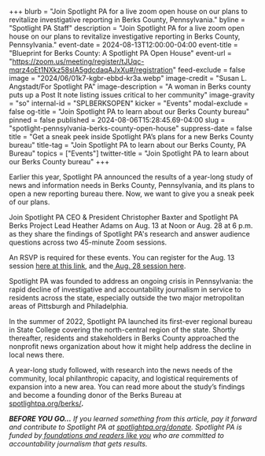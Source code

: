 +++
blurb = "Join Spotlight PA for a live zoom open house on our plans to revitalize investigative reporting in Berks County, Pennsylvania."
byline = "Spotlight PA Staff"
description = "Join Spotlight PA for a live zoom open house on our plans to revitalize investigative reporting in Berks County, Pennsylvania."
event-date = 2024-08-13T12:00:00-04:00
event-title = "Blueprint for Berks County: A Spotlight PA Open House"
event-url = "https://zoom.us/meeting/register/tJUqc-mqrz4oEt1NXkz58slA5gdcdaqAJxXu#/registration"
feed-exclude = false
image = "2024/06/01k7-kgbr-ebbd-kr3a.webp"
image-credit = "Susan L. Angstadt/For Spotlight PA"
image-description = "A woman in Berks county puts up a Post It note listing issues critical to her community"
image-gravity = "so"
internal-id = "SPLBERKSOPEN"
kicker = "Events"
modal-exclude = false
og-title = "Join Spotlight PA to learn about our Berks County bureau"
pinned = false
published = 2024-08-06T15:28:45.69-04:00
slug = "spotlight-pennsylvania-berks-county-open-house"
suppress-date = false
title = "Get a sneak peek inside Spotlight PA’s plans for a new Berks County bureau"
title-tag = "Join Spotlight PA to learn about our Berks County, PA Bureau"
topics = ["Events"]
twitter-title = "Join Spotlight PA to learn about our Berks County bureau"
+++

Earlier this year, Spotlight PA announced the results of a year-long study of news and information needs in Berks County, Pennsylvania, and its plans to open a new reporting bureau there. Now, we want to give you a sneak peek of our plans.

Join Spotlight PA CEO &amp; President Christopher Baxter and Spotlight PA Berks Project Lead Heather Adams on Aug. 13 at Noon or Aug. 28 at 6 p.m. as they share the findings of Spotlight PA&#39;s research and answer audience questions across two 45-minute Zoom sessions.

An RSVP is required for these events. You can register for the Aug. 13 session <a href="https://zoom.us/meeting/register/tJUqc-mqrz4oEt1NXkz58slA5gdcdaqAJxXu">here at this link</a>, and the<a href="https://zoom.us/meeting/register/tJIud-2pqTIsHNT4Jl_cWt0LDZcgm87Lfzv5"> Aug. 28 session here</a>.

Spotlight PA was founded to address an ongoing crisis in Pennsylvania: the rapid decline of investigative and accountability journalism in service to residents across the state, especially outside the two major metropolitan areas of Pittsburgh and Philadelphia.

In the summer of 2022, Spotlight PA launched its first-ever regional bureau in State College covering the north-central region of the state. Shortly thereafter, residents and stakeholders in Berks County approached the nonprofit news organization about how it might help address the decline in local news there.

A year-long study followed, with research into the news needs of the community, local philanthropic capacity, and logistical requirements of expansion into a new area. You can read more about the study’s findings and become a founding donor of the Berks Bureau at <a href="http://spotlightpa.org/berks">spotlightpa.org/berks/</a><strong><em>.</em></strong>

<strong><em>BEFORE YOU GO…</em></strong><em> If you learned something from this article, pay it forward and contribute to Spotlight PA at </em><a href="https://www.spotlightpa.org/donate"><em>spotlightpa.org/donate</em></a><em>. Spotlight PA is funded by</em><a href="https://www.spotlightpa.org/support"><em> foundations and readers like you</em></a><em> who are committed to accountability journalism that gets results.</em>
